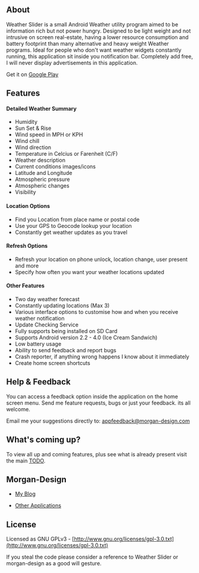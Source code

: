 ## About

Weather Slider is a small Android Weather utility program aimed to be information rich but not power hungry. 
Designed to be light weight and not intrusive on screen real-estate, having a lower resource consumption and battery footprint than many alternative and heavy weight Weather programs. 
Ideal for people who don't want weather widgets constantly running, this application sit inside you notification bar.
Completely add free, I will never display advertisements in this application. 

Get it on [Google Play](https://play.google.com/store/apps/details?id=com.morgan.design.weatherslider "Google Play Store")

## Features

#### Detailed Weather Summary

* Humidity
* Sun Set & Rise
* Wind speed in MPH or KPH
* Wind chill
* Wind direction
* Temperature in Celcius or Farenheit (C/F)
* Weather description
* Current conditions images/icons
* Latitude and Longitude
* Atmospheric pressure
* Atmospheric changes
* Visibility

#### Location Options

* Find you Location from place name or postal code
* Use your GPS to Geocode lookup your location
* Constantly get weather updates as you travel

#### Refresh Options

* Refresh your location on phone unlock, location change, user present and more
* Specify how often you want your weather locations updated

#### Other Features

* Two day weather forecast
* Constantly updating locations (Max 3)
* Various interface options to customise how and when you receive weather notification
* Update Checking Service
* Fully supports being installed on SD Card
* Supports Android version 2.2 - 4.0 (Ice Cream Sandwich)
* Low battery usage
* Ability to send feedback and report bugs
* Crash reporter, if anything wrong happens I know about it immediately
* Create home screen shortcuts

## Help & Feedback

You can access a feedback option inside the application on the home screen menu. Send me feature requests, bugs or just your feedback. its all welcome.

Email me your suggestions directly to: appfeedback@morgan-design.com

## What's coming up?

To view all up and coming features, plus see what is already present visit the main [TODO](https://github.com/jamesemorgan/AndroidWeatherSlider/blob/master/src/main/java/com/morgan/design/TODO.java "TODO.java").

## Morgan-Design

* [My Blog](http://www.morgan-design.com "Morgan-Design.com")

* [Other Applications](https://play.google.com/store/search?q=MorganDesign&c=apps "Google Play Store")

## License

Licensed as GNU GPLv3 - [http://www.gnu.org/licenses/gpl-3.0.txt](http://www.gnu.org/licenses/gpl-3.0.txt)

If you steal the code please consider a reference to Weather Slider or morgan-design as a good will gesture.
 